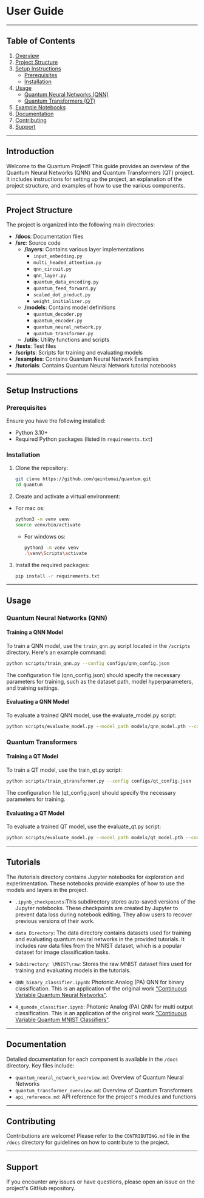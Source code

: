 # User Guide

---

## Table of Contents
1. [Overview](#overview)
2. [Project Structure](#project-structure)
3. [Setup Instructions](#setup-instructions)
    - [Prerequisites](#prerequisites)
    - [Installation](#installation)
4. [Usage](#usage)
    - [Quantum Neural Networks (QNN)](#quantum-neural-networks-qnn)
    - [Quantum Transformers (QT)](#quantum-neural-networks-qnn)
5. [Example Notebooks](#example-notebooks)
6. [Documentation](#examples)
8. [Contributing](#contributing)
9. [Support](#license)

---

## Introduction

Welcome to the Quantum Project! This guide provides an overview of the Quantum Neural Networks (QNN) and Quantum Transformers (QT) project. It includes instructions for setting up the project, an explanation of the project structure, and examples of how to use the various components.

---

## Project Structure

The project is organized into the following main directories:

- **/docs**: Documentation files
- **/src**: Source code
  - **/layers**: Contains various layer implementations
    - `input_embedding.py`
    - `multi_headed_attention.py`
    - `qnn_circuit.py`
    - `qnn_layer.py`
    - `quantum_data_encoding.py`
    - `quantum_feed_forward.py`
    - `scaled_dot_product.py`
    - `weight_initializer.py`
  - **/models**: Contains model definitions
    - `quantum_decoder.py`
    - `quantum_encoder.py`
    - `quantum_neural_network.py`
    - `quantum_transformer.py`
  - **/utils**: Utility functions and scripts
- **/tests**: Test files
- **/scripts**: Scripts for training and evaluating models
- **/examples**: Contains Quantum Neural Network Examples
- **/tutorials**: Contains Quantum Neural Network tutorial notebooks

---

## Setup Instructions

### **Prerequisites**

Ensure you have the following installed:

- Python 3.10+
- Required Python packages (listed in `requirements.txt`)


### **Installation**

1. Clone the repository:
    ```bash
    git clone https://github.com/qaintumai/quantum.git
    cd quantum
    ```
2. Create and activate a virtual environment:
* For mac os:
    ```bash
    python3 -m venv venv
    source venv/bin/activate
    ```
  * For windows os:
    ```bash
    python3 -m venv venv
    .\venv\Scripts\activate
    ```
  
3. Install the required packages:
    ```bash
    pip install -r requirements.txt
    ```

---

## Usage

### **Quantum Neural Networks (QNN)**

#### **Training a QNN Model**

To train a QNN model, use the `train_qnn.py` script located in the `/scripts` directory. Here's an example command:

```bash
python scripts/train_qnn.py --config configs/qnn_config.json
```

The configuration file (qnn_config.json) should specify the necessary parameters for training, such as the dataset path, model hyperparameters, and training settings.

#### **Evaluating a QNN Model**

To evaluate a trained QNN model, use the evaluate_model.py script:

```bash
python scripts/evaluate_model.py --model_path models/qnn_model.pth --config configs/qnn_config.json
```
### **Quantum Transformers**

#### **Training a QT Model**

To train a QT model, use the train_qt.py script:

```bash
python scripts/train_qtransformer.py --config configs/qt_config.json
```
The configuration file (qt_config.json) should specify the necessary parameters for training.

#### **Evaluating a QT Model**

To evaluate a trained QT model, use the evaluate_qt.py script:

```bash
python scripts/evaluate_model.py --model_path models/qt_model.pth --config configs/qt_config.json
```

---

## Tutorials

The /tutorials directory contains Jupyter notebooks for exploration and experimentation. These notebooks provide examples of how to use the models and layers in the project.

- `.ipynb_checkpoints`:This subdirectory stores auto-saved versions of the Jupyter notebooks. These checkpoints are created by Jupyter to prevent data loss during notebook editing. They allow users to recover previous versions of their work. 

- `data Directory`: The data directory contains datasets used for training and evaluating quantum neural networks in the provided tutorials. It includes raw data files from the MNIST dataset, which is a popular dataset for image classification tasks.

- `Subdirectory`:` \MNIST\raw`: Stores the raw MNIST dataset files used for training and evaluating models in the tutorials.

- `QNN_binary_classifier.ipynb`: Photonic Analog (PA) QNN for binary classification. This is an application of the original work ["Continuous Variable Quantum Neural Networks"](https://arxiv.org/abs/1806.06871).

- `4_qumode_classifier.ipynb`: Photonic Analog (PA) QNN for multi output classification. This is an application of the original work ["Continuous Variable Quantum MNIST Classifiers"](https://arxiv.org/abs/2204.01194).
---

## Documentation

Detailed documentation for each component is available in the `/docs` directory. Key files include:

- `quantum_neural_network_overview.md`: Overview of Quantum Neural Networks
- `quantum_transformer_overview.md`: Overview of Quantum Transformers
- `api_reference.md`: API reference for the project's modules and functions

---

## Contributing

Contributions are welcome! Please refer to the `CONTRIBUTING.md` file in the `/docs` directory for guidelines on how to contribute to the project.

---

## Support

If you encounter any issues or have questions, please open an issue on the project's GitHub repository.